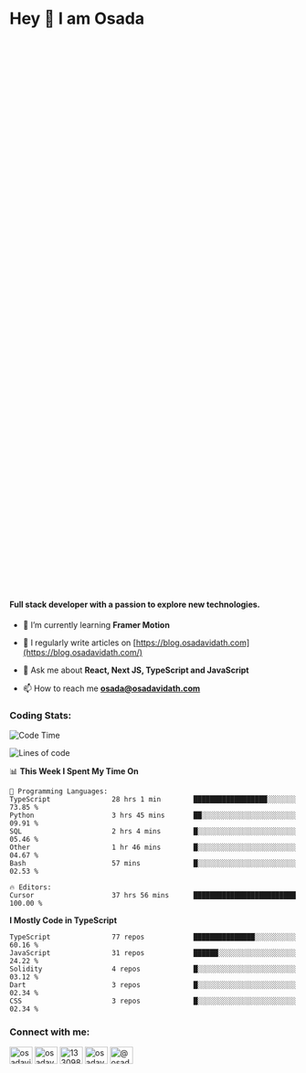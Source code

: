 <h1>Hey 👋  I am Osada</h1>
<h4 style="margin-top: 1000px;">Full stack developer with a passion to explore new technologies.</h4>


- 🌱 I’m currently learning **Framer Motion**

- 📝 I regularly write articles on [https://blog.osadavidath.com](https://blog.osadavidath.com/)

- 💬 Ask me about **React, Next JS, TypeScript and JavaScript**

- 📫 How to reach me **osada@osadavidath.com**

### Coding Stats: 

<!--START_SECTION:waka-->
![Code Time](http://img.shields.io/badge/Code%20Time-4%2C367%20hrs%2048%20mins-blue)

![Lines of code](https://img.shields.io/badge/From%20Hello%20World%20I%27ve%20Written-22.5%20million%20lines%20of%20code-blue)

📊 **This Week I Spent My Time On** 

```text
💬 Programming Languages: 
TypeScript               28 hrs 1 min        ██████████████████░░░░░░░   73.85 % 
Python                   3 hrs 45 mins       ██░░░░░░░░░░░░░░░░░░░░░░░   09.91 % 
SQL                      2 hrs 4 mins        █░░░░░░░░░░░░░░░░░░░░░░░░   05.46 % 
Other                    1 hr 46 mins        █░░░░░░░░░░░░░░░░░░░░░░░░   04.67 % 
Bash                     57 mins             █░░░░░░░░░░░░░░░░░░░░░░░░   02.53 % 

🔥 Editors: 
Cursor                   37 hrs 56 mins      █████████████████████████   100.00 % 
```

**I Mostly Code in TypeScript** 

```text
TypeScript               77 repos            ███████████████░░░░░░░░░░   60.16 % 
JavaScript               31 repos            ██████░░░░░░░░░░░░░░░░░░░   24.22 % 
Solidity                 4 repos             █░░░░░░░░░░░░░░░░░░░░░░░░   03.12 % 
Dart                     3 repos             █░░░░░░░░░░░░░░░░░░░░░░░░   02.34 % 
CSS                      3 repos             █░░░░░░░░░░░░░░░░░░░░░░░░   02.34 % 
```




<!--END_SECTION:waka-->

<h3 align="left">Connect with me:</h3>
<p align="left">
<a href="https://twitter.com/osadavc" target="blank"><img align="center" src="https://raw.githubusercontent.com/rahuldkjain/github-profile-readme-generator/master/src/images/icons/Social/twitter.svg" alt="osadavidath" height="30" width="40" /></a>
<a href="https://linkedin.com/in/osadavc" target="blank"><img align="center" src="https://raw.githubusercontent.com/rahuldkjain/github-profile-readme-generator/master/src/images/icons/Social/linked-in-alt.svg" alt="osadavc" height="30" width="40" /></a>
<a href="https://stackoverflow.com/users/13309879" target="blank"><img align="center" src="https://raw.githubusercontent.com/rahuldkjain/github-profile-readme-generator/master/src/images/icons/Social/stack-overflow.svg" alt="13309879" height="30" width="40" /></a>
<a href="https://instagram.com/osadavc" target="blank"><img align="center" src="https://raw.githubusercontent.com/rahuldkjain/github-profile-readme-generator/master/src/images/icons/Social/instagram.svg" alt="osadavc" height="30" width="40" /></a>
<a href="https://hashnode.com/@osadavc" target="blank"><img align="center" src="https://raw.githubusercontent.com/danielcranney/readme-generator/main/public/icons/socials/hashnode.svg" alt="@osadavc" height="30" width="40" /></a>
</p>
